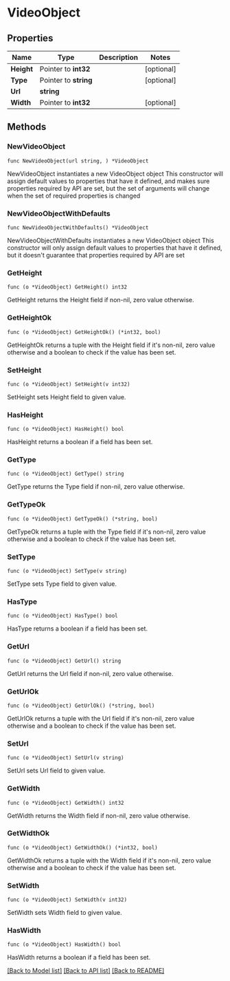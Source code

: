# VideoObject

## Properties

Name | Type | Description | Notes
------------ | ------------- | ------------- | -------------
**Height** | Pointer to **int32** |  | [optional] 
**Type** | Pointer to **string** |  | [optional] 
**Url** | **string** |  | 
**Width** | Pointer to **int32** |  | [optional] 

## Methods

### NewVideoObject

`func NewVideoObject(url string, ) *VideoObject`

NewVideoObject instantiates a new VideoObject object
This constructor will assign default values to properties that have it defined,
and makes sure properties required by API are set, but the set of arguments
will change when the set of required properties is changed

### NewVideoObjectWithDefaults

`func NewVideoObjectWithDefaults() *VideoObject`

NewVideoObjectWithDefaults instantiates a new VideoObject object
This constructor will only assign default values to properties that have it defined,
but it doesn't guarantee that properties required by API are set

### GetHeight

`func (o *VideoObject) GetHeight() int32`

GetHeight returns the Height field if non-nil, zero value otherwise.

### GetHeightOk

`func (o *VideoObject) GetHeightOk() (*int32, bool)`

GetHeightOk returns a tuple with the Height field if it's non-nil, zero value otherwise
and a boolean to check if the value has been set.

### SetHeight

`func (o *VideoObject) SetHeight(v int32)`

SetHeight sets Height field to given value.

### HasHeight

`func (o *VideoObject) HasHeight() bool`

HasHeight returns a boolean if a field has been set.

### GetType

`func (o *VideoObject) GetType() string`

GetType returns the Type field if non-nil, zero value otherwise.

### GetTypeOk

`func (o *VideoObject) GetTypeOk() (*string, bool)`

GetTypeOk returns a tuple with the Type field if it's non-nil, zero value otherwise
and a boolean to check if the value has been set.

### SetType

`func (o *VideoObject) SetType(v string)`

SetType sets Type field to given value.

### HasType

`func (o *VideoObject) HasType() bool`

HasType returns a boolean if a field has been set.

### GetUrl

`func (o *VideoObject) GetUrl() string`

GetUrl returns the Url field if non-nil, zero value otherwise.

### GetUrlOk

`func (o *VideoObject) GetUrlOk() (*string, bool)`

GetUrlOk returns a tuple with the Url field if it's non-nil, zero value otherwise
and a boolean to check if the value has been set.

### SetUrl

`func (o *VideoObject) SetUrl(v string)`

SetUrl sets Url field to given value.


### GetWidth

`func (o *VideoObject) GetWidth() int32`

GetWidth returns the Width field if non-nil, zero value otherwise.

### GetWidthOk

`func (o *VideoObject) GetWidthOk() (*int32, bool)`

GetWidthOk returns a tuple with the Width field if it's non-nil, zero value otherwise
and a boolean to check if the value has been set.

### SetWidth

`func (o *VideoObject) SetWidth(v int32)`

SetWidth sets Width field to given value.

### HasWidth

`func (o *VideoObject) HasWidth() bool`

HasWidth returns a boolean if a field has been set.


[[Back to Model list]](../README.md#documentation-for-models) [[Back to API list]](../README.md#documentation-for-api-endpoints) [[Back to README]](../README.md)


